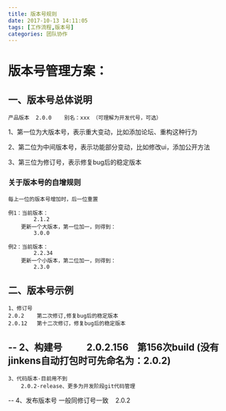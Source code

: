 ```yaml
---
title: 版本号规则
date: 2017-10-13 14:11:05		
tags: [工作流程,版本号]            
categories: 团队协作  
---
```

# 版本号管理方案：

## 一、版本号总体说明

	产品版本  2.0.0    别名：xxx （可理解为开发代号，可选）

1、第一位为大版本号，表示重大变动，比如添加论坛、重构这种行为

2、第二位为中间版本号，表示功能部分变动，比如修改ui，添加公开方法

3、第三位为修订号，表示修复bug后的稳定版本


### 关于版本号的自增规则


	每上一位的版本号增加时，后一位重置

	例1：当前版本：
			2.1.2
		更新一个大版本，第一位加一，则得到：
			3.0.0
			
	例2：当前版本：
			2.2.34
		更新一个小版本，第二位加一，则得到：
			2.3.0


<!-- more -->		

## 二、版本号示例

	1、修订号
	2.0.2    第二次修订,修复bug后的稳定版本
	2.0.12	 第十二次修订，修复bug后的稳定版本
--
	2、构建号					           
		2.0.2.156    第156次build (没有jinkens自动打包时可先命名为：2.0.2)
--
	3、代码版本-目前用不到
		2.0.2-release、更多为开发阶段git代码管理 
--
	4、发布版本号
		一般同修订号一致    2.0.2